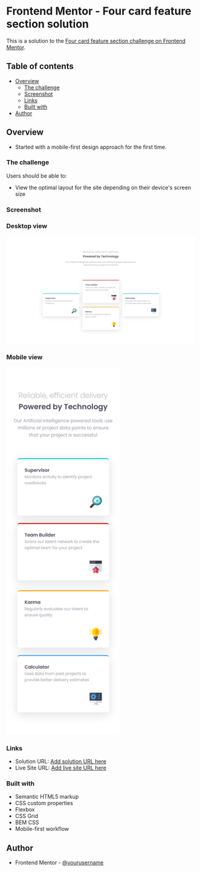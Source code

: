 # Frontend Mentor - Four card feature section solution

This is a solution to the [Four card feature section challenge on Frontend Mentor](https://www.frontendmentor.io/challenges/four-card-feature-section-weK1eFYK).

## Table of contents

- [Overview](#overview)
  - [The challenge](#the-challenge)
  - [Screenshot](#screenshot)
  - [Links](#links)
  - [Built with](#built-with)
- [Author](#author)

## Overview
* Started with a mobile-first design approach for the first time.


### The challenge

Users should be able to:

- View the optimal layout for the site depending on their device's screen size

### Screenshot

### Desktop view

<img src="./screenshots/desktop-view.png" alt="Desktop view" width="500" height="auto">

### Mobile view

<img src="./screenshots/mobile-view.png" alt="Mobile view" width="300" height="auto">


### Links

- Solution URL: [Add solution URL here](https://github.com/manish2120/Frontend-Mentor-Projects/tree/main/free-card-feature-section)
- Live Site URL: [Add live site URL here](https://four-card-feature-section-mchv.vercel.app)


### Built with

- Semantic HTML5 markup
- CSS custom properties
- Flexbox
- CSS Grid
- BEM CSS
- Mobile-first workflow

## Author

- Frontend Mentor - [@yourusername](https://www.frontendmentor.io/profile/manish2120)